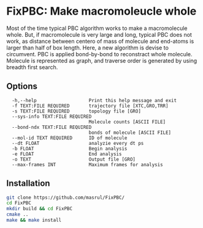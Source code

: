 # FixPBC: Make macromoleucle whole 
Most of the time typical PBC algorithm works to make a macromolecule whole. But, if macromolecule is very large and long, typical PBC does not work, as distance between centero of mass of molecule and end-atoms is larger than half of box length. Here, a new algorithm is devise to circumvent. PBC is applied bond-by-bond to reconstract whole molecule. Molecule is represented as graph, and traverse order is generated by using breadth first search.  

## Options  
```
  -h,--help                   Print this help message and exit   
  -f TEXT:FILE REQUIRED       trajectory file [XTC,GRO,TRR]   
  -s TEXT:FILE REQUIRED       topology file [GRO]    
  --sys-info TEXT:FILE REQUIRED    
                              Molecule counts [ASCII FILE]   
  --bond-ndx TEXT:FILE REQUIRED   
                              bonds of molecule [ASCII FILE]   
  --mol-id TEXT REQUIRED      ID of molecule   
  --dt FLOAT                  analyzie every dt ps   
  -b FLOAT                    Begin analysis    
  -e FLOAT                    End analysis   
  -o TEXT                     Output file [GRO]   
  --max-frames INT            Maximum frames for analysis   
```

## Installation
```bash 
git clone https://github.com/masrul/FixPBC/
cd FixPBC
mkdir build && cd FixPBC
cmake ..
make && make install
```
